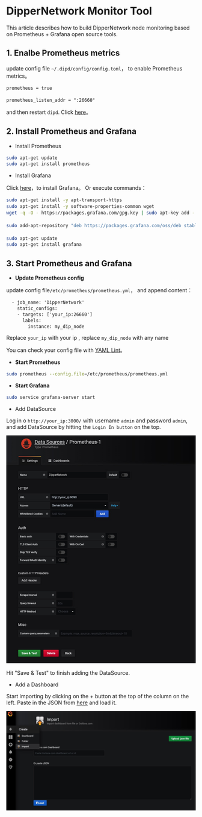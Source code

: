 # DipperNetwork Monitor Tool

This article describes how to build DipperNetwork node monitoring based on Prometheus + Grafana open source tools.

## 1. Enalbe Prometheus metrics

update config file ```~/.dipd/config/config.toml```， to enable Prometheus metrics。

```text
prometheus = true

prometheus_listen_addr = ":26660"
```

and then restart ```dipd```.  Click [here](../advanced/Q&A.md#how-to-restart-the-node-program)。

## 2. Install Prometheus and Grafana

* Install Prometheus
  
```bash
sudo apt-get update
sudo apt-get install prometheus
```

* Install Grafana
  
Click [here](https://grafana.com/docs/grafana/latest/installation/debian/)，to install Grafana。 Or execute commands：

```bash
sudo apt-get install -y apt-transport-https
sudo apt-get install -y software-properties-common wget
wget -q -O - https://packages.grafana.com/gpg.key | sudo apt-key add -

sudo add-apt-repository "deb https://packages.grafana.com/oss/deb stable main"

sudo apt-get update
sudo apt-get install grafana
```

## 3. Start Prometheus and Grafana

* **Update Prometheus config**
  
update config file```/etc/prometheus/prometheus.yml```， and append content：
  
```text
  - job_name: 'DipperNetwork'
    static_configs:
    - targets: ['your_ip:26660']
      labels:
        instance: my_dip_node
```

Replace ```your_ip``` with your ip , replace ```my_dip_node``` with any name

You can check your config file with [YAML Lint](http://www.yamllint.com/)。

* **Start Prometheus**

```bash
sudo prometheus --config.file=/etc/prometheus/prometheus.yml
```

* **Start Grafana**

```bash
sudo service grafana-server start
```

* Add DataSource

Log in o ```http://your_ip:3000/``` with username ```admin``` and password ```admin```, and add DataSource by hitting the ```Login In button``` on the top.

![](../../images/monitor-1.jpg)

Hit "Save & Test" to finish adding the DataSource.

* Add a Dashboard

Start importing by clicking on the + button at the top of the column on the left. Paste in the JSON from [here](https://github.com/Dipper-Labs/monitor/blob/master/dip_dashboard.json) and load it.

![](../../images/monitor-2.jpg)
